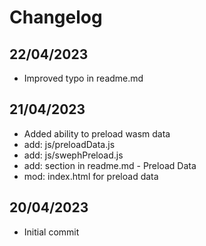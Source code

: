 # Changelog

## 22/04/2023

- Improved typo in readme.md


## 21/04/2023

- Added ability to preload wasm data
- add: js/preloadData.js
- add: js/swephPreload.js
- add: section in readme.md - Preload Data
- mod: index.html for preload data


## 20/04/2023

- Initial commit

